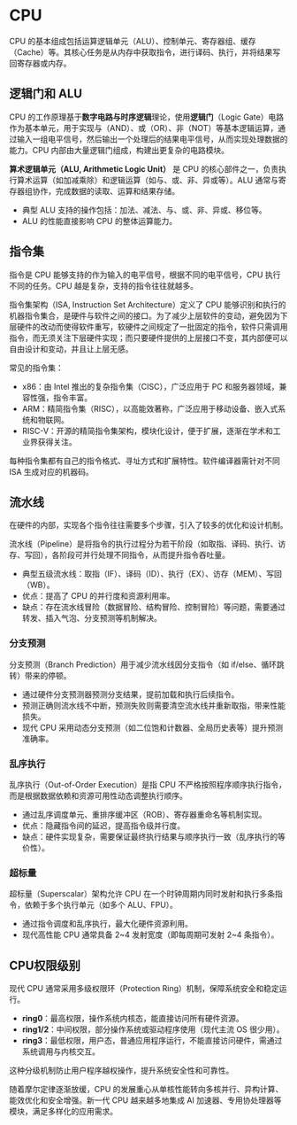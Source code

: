 # CPU
CPU 的基本组成包括运算逻辑单元（ALU）、控制单元、寄存器组、缓存（Cache）等。其核心任务是从内存中获取指令，进行译码、执行，并将结果写回寄存器或内存。

## 逻辑门和 ALU
CPU 的工作原理基于**数字电路与时序逻辑**理论，使用**逻辑门**（Logic Gate）电路作为基本单元，用于实现与（AND）、或（OR）、非（NOT）等基本逻辑运算，通过输入一组电平信号，然后输出一个处理后的结果电平信号，从而实现处理数据的能力。CPU 内部由大量逻辑门组成，构建出更复杂的电路模块。

**算术逻辑单元（ALU, Arithmetic Logic Unit）** 是 CPU 的核心部件之一，负责执行算术运算（如加减乘除）和逻辑运算（如与、或、非、异或等）。ALU 通常与寄存器组协作，完成数据的读取、运算和结果存储。

- 典型 ALU 支持的操作包括：加法、减法、与、或、非、异或、移位等。
- ALU 的性能直接影响 CPU 的整体运算能力。

## 指令集
指令是 CPU 能够支持的作为输入的电平信号，根据不同的电平信号，CPU 执行不同的任务。CPU 越是复杂，支持的指令往往就越多。

指令集架构（ISA, Instruction Set Architecture）定义了 CPU 能够识别和执行的机器指令集合，是硬件与软件之间的接口。为了减少上层软件的变动，避免因为下层硬件的改动而使得软件重写，软硬件之间规定了一批固定的指令，软件只需调用指令，而无须关注下层硬件实现；而只要硬件提供的上层接口不变，其内部便可以自由设计和变动，并且让上层无感。

常见的指令集：
- x86：由 Intel 推出的复杂指令集（CISC），广泛应用于 PC 和服务器领域，兼容性强，指令丰富。
- ARM：精简指令集（RISC），以高能效著称，广泛应用于移动设备、嵌入式系统和物联网。
- RISC-V：开源的精简指令集架构，模块化设计，便于扩展，逐渐在学术和工业界获得关注。

每种指令集都有自己的指令格式、寻址方式和扩展特性。软件编译器需针对不同 ISA 生成对应的机器码。

## 流水线
在硬件的内部，实现各个指令往往需要多个步骤，引入了较多的优化和设计机制。

流水线（Pipeline）是将指令的执行过程分为若干阶段（如取指、译码、执行、访存、写回），各阶段可并行处理不同指令，从而提升指令吞吐量。

- 典型五级流水线：取指（IF）、译码（ID）、执行（EX）、访存（MEM）、写回（WB）。
- 优点：提高了 CPU 的并行度和资源利用率。
- 缺点：存在流水线冒险（数据冒险、结构冒险、控制冒险）等问题，需要通过转发、插入气泡、分支预测等机制解决。

### 分支预测
分支预测（Branch Prediction）用于减少流水线因分支指令（如 if/else、循环跳转）带来的停顿。
- 通过硬件分支预测器预测分支结果，提前加载和执行后续指令。
- 预测正确则流水线不中断，预测失败则需要清空流水线并重新取指，带来性能损失。
- 现代 CPU 采用动态分支预测（如二位饱和计数器、全局历史表等）提升预测准确率。

### 乱序执行
乱序执行（Out-of-Order Execution）是指 CPU 不严格按照程序顺序执行指令，而是根据数据依赖和资源可用性动态调整执行顺序。
- 通过乱序调度单元、重排序缓冲区（ROB）、寄存器重命名等机制实现。
- 优点：隐藏指令间的延迟，提高指令级并行度。
- 缺点：硬件实现复杂，需要保证最终执行结果与顺序执行一致（乱序执行的等价性）。

### 超标量
超标量（Superscalar）架构允许 CPU 在一个时钟周期内同时发射和执行多条指令，依赖于多个执行单元（如多个 ALU、FPU）。
- 通过指令调度和乱序执行，最大化硬件资源利用。
- 现代高性能 CPU 通常具备 2~4 发射宽度（即每周期可发射 2~4 条指令）。

## CPU权限级别
现代 CPU 通常采用多级权限环（Protection Ring）机制，保障系统安全和稳定运行。
- **ring0**：最高权限，操作系统内核态，能直接访问所有硬件资源。
- **ring1/2**：中间权限，部分操作系统或驱动程序使用（现代主流 OS 很少用）。
- **ring3**：最低权限，用户态，普通应用程序运行，不能直接访问硬件，需通过系统调用与内核交互。

这种分级机制防止用户程序越权操作，提升系统安全性和可靠性。

随着摩尔定律逐渐放缓，CPU 的发展重心从单核性能转向多核并行、异构计算、能效优化和安全增强。新一代 CPU 越来越多地集成 AI 加速器、专用协处理器等模块，满足多样化的应用需求。